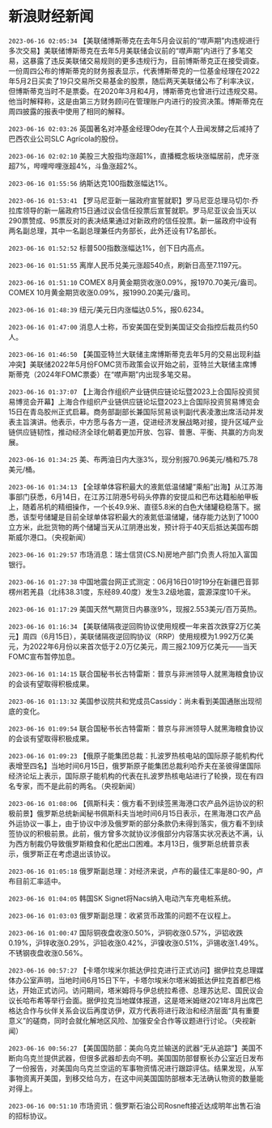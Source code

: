 # 新浪财经新闻
`2023-06-16 02:05:34` 【美联储博斯蒂克在去年5月会议前的“噤声期”内违规进行多次交易】美联储博斯蒂克在去年5月美联储会议前的“噤声期”内进行了多笔交易，这暴露了违反美联储交易规则的更多违规行为，目前博斯蒂克正在接受调查。一份周四公布的博斯蒂克的财务报表显示，代表博斯蒂克的一位基金经理在2022年5月2日买卖了19只交易所交易基金的股票，随后两天美联储公布了利率决议，但博斯蒂克当时不是票委。在2020年3月和4月，博斯蒂克也曾进行过违规交易。他当时解释称，这是由第三方财务顾问在管理账户内进行的投资决策。博斯蒂克在周四披露的报表中使用了相同的解释。

`2023-06-16 02:03:26` 英国著名对冲基金经理Odey在其个人丑闻发酵之后减持了巴西农业公司SLC Agrícola的股份。

`2023-06-16 02:02:10` 美股三大股指均涨超1%，直播概念板块涨幅居前，虎牙涨超7%，哔哩哔哩涨超4%，斗鱼涨超2%。

`2023-06-16 01:55:56` 纳斯达克100指数涨幅达1%。

`2023-06-16 01:53:41` 【罗马尼亚新一届政府宣誓就职】罗马尼亚总理马切尔·乔拉库领导的新一届政府15日通过议会信任投票后宣誓就职。罗马尼亚议会当天以290票赞成、95票反对的表决结果通过对新政府的信任投票。新一届政府中设有两名副总理，其中一名副总理兼任内务部长，此外还设有17名部长。

`2023-06-16 01:52:52` 标普500指数涨幅达1%，创下日内高点。

`2023-06-16 01:51:55` 离岸人民币兑美元涨超540点，刷新日高至7.1197元。

`2023-06-16 01:51:10` COMEX 8月黄金期货收涨0.09%，报1970.70美元/盎司。COMEX 10月黄金期货收涨0.09%，报1990.20美元/盎司。

`2023-06-16 01:48:39` 纽元/美元日内涨幅达0.5%，报0.6234。

`2023-06-16 01:47:00` 消息人士称，币安美国在受到美国证交会指控后裁员约50人。

`2023-06-16 01:46:50` 【美国亚特兰大联储主席博斯蒂克去年5月的交易出现利益冲突】美联储2022年5月份FOMC货币政策会议开始之前，亚特兰大联储主席博斯蒂克（2024年FOMC票委）在“噤声期”内出现多笔交易。

`2023-06-16 01:37:07` 【上海合作组织产业链供应链论坛暨2023上合国际投资贸易博览会开幕】上海合作组织产业链供应链论坛暨2023上合国际投资贸易博览会15日在青岛胶州正式启幕。商务部副部长兼国际贸易谈判副代表凌激出席活动并发表主旨演讲。他表示，中方愿与各方一道，促进经济发展战略对接，提升区域产业链供应链韧性，推动经济全球化朝着更加开放、包容、普惠、平衡、共赢的方向发展。

`2023-06-16 01:34:25` 美、布两油日内大涨3%，现分别报70.96美元/桶和75.78美元/桶。

`2023-06-16 01:34:13` 【全球单体容积最大的液氮低温储罐“乘船”出海】从江苏海事部门获悉，6月14日，在江苏江阴港5号码头停靠的安提瓜和巴布达籍船舶甲板上，随着吊机的精细操作，一个长49.9米、直径5.8米的白色大储罐稳稳落下。据悉，该型号储罐是目前全球单体容积最大的液氮低温储罐，储存能力达到了1000立方米，此批货物的两个储罐当天从江阴港出发，预计将于40天后抵达美国布朗斯威尔港口。（央视新闻）

`2023-06-16 01:29:57` 市场消息：瑞士信贷(CS.N)房地产部门负责人将加入富国银行。

`2023-06-16 01:27:38` 中国地震台网正式测定：06月16日01时19分在新疆巴音郭楞州若羌县（北纬38.31度，东经89.40度）发生3.2级地震，震源深度10千米。

`2023-06-16 01:17:29` 美国天然气期货日内暴涨9%，现报2.553美元/百万英热。

`2023-06-16 01:16:34` 【美联储隔夜逆回购协议使用规模一年来首次跌穿2万亿美元】周四（6月15日），美联储隔夜逆回购协议（RRP）使用规模为1.992万亿美元，为2022年6月份以来首次低于2.0万亿美元，周三报2.109万亿美元——当天FOMC宣布暂停加息。

`2023-06-16 01:14:15` 联合国秘书长古特雷斯：普京与非洲领导人就黑海粮食协议的会谈有望取得积极成果。

`2023-06-16 01:13:32` 美国参议院共和党成员Cassidy：尚未看到美国通胀出现彻底的变化。

`2023-06-16 01:09:54` 联合国秘书长古特雷斯：普京与非洲领导人就黑海粮食协议的会谈有望取得积极成果。

`2023-06-16 01:09:23` 【俄原子能集团总裁：扎波罗热核电站的国际原子能机构代表增至四名】当地时间6月15日，俄罗斯原子能集团总裁利哈乔夫在圣彼得堡国际经济论坛上表示，国际原子能机构的代表在扎波罗热核电站进行了轮换，现在有四名专家，而不是此前的两名。（央视新闻）

`2023-06-16 01:08:06` 【佩斯科夫：俄方看不到续签黑海港口农产品外运协议的积极前景】俄罗斯总统新闻秘书佩斯科夫当地时间6月15日表示，在黑海港口农产品外运协议一事上，由于协议中涉及俄罗斯的部分条款仍未得到落实，俄方看不到续签协议的积极前景。此前，俄方曾多次就协议涉俄部分内容落实状况表达不满，认为西方制裁仍导致俄罗斯粮食和化肥出口困难。本月13日，俄罗斯总统普京表示，俄罗斯正在考虑退出该协议。

`2023-06-16 01:05:18` 俄罗斯副总理：对经济来说，卢布的最佳汇率是80-90，卢布目前汇率适中。

`2023-06-16 01:04:05` 韩国SK Signet将Nacs纳入电动汽车充电桩系统。

`2023-06-16 01:03:03` 俄罗斯副总理：收紧货币政策的问题不在议程上。

`2023-06-16 01:00:47` 国际铜夜盘收涨0.50%，沪铜收涨0.57%，沪铝收跌0.19%，沪锌收涨0.29%，沪铅收涨0.42%，沪镍收涨0.51%，沪锡收涨1.49%。不锈钢夜盘收涨0.56%。

`2023-06-16 00:57:27` 【卡塔尔埃米尔抵达伊拉克进行正式访问】据伊拉克总理媒体办公室声明，当地时间6月15日下午，卡塔尔埃米尔塔米姆抵达伊拉克首都巴格达，开始正式访问。访问期间，塔米姆将与伊总统拉希德、总理苏达尼、国民议会议长哈布希等举行会面。据伊拉克当地媒体报道，这是塔米姆继2021年8月出席巴格达合作与伙伴关系会议后再度访伊，双方代表将进行政治和经济层面“具有重要意义”的磋商，同时会就化解地区风险、加强安全合作等议题进行讨论。（央视新闻）

`2023-06-16 00:56:27` 【美国国防部：美向乌克兰输送的武器“无从追踪”】美国不断向乌克兰提供武器，但很多武器却去向不明。美国国防部督察长办公室近日发布了一份报告，对美国向乌克兰空运的军事物资情况进行跟踪评估。结果发现，从军事物资离开美国，到移交给乌方，在这中间美国国防部根本无法确认物资的数量能对得上。

`2023-06-16 00:51:10` 市场资讯：俄罗斯石油公司Rosneft接近达成明年出售石油的招标协议。

